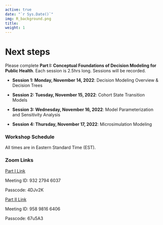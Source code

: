 ```yaml
---
active: true
date: "`r Sys.Date()`"
img: R_background.png
title: 
weight: 1
---
```


# Next steps

Please complete **Part I: Conceptual Foundations of Decision Modeling for Public Health**. Each session is 2.5hrs long. Sessions will be recorded.

- **Session 1: Monday, November 14, 2022**: Decision Modeling Overview & Decision Trees

- **Session 2: Tuesday, November 15, 2022**: Cohort State Transition Models

- **Session 3: Wednesday, November 16, 2022**: Model Parameterization and Sensitivity Analysis

- **Session 4: Thursday, November 17, 2022**: Microsimulation Modeling

### Workshop Schedule

All times are in Eastern Standard Time (EST).

### Zoom Links

[Part I Link](https://urldefense.com/v3/__https://umn.zoom.us/j/93227946037?pwd=aDRndGFZbDVUajUyb01qUWpUcjB3dz09__;!!D0zGoin7BXfl!6tckteEo3lDzr7yDHDQ94gJzZ9sneSZv3QABWkgZp66Kw58ly4uhJuUfnIIyt4iYVnohfpwGwnSmpHme4A$)

Meeting ID: 932 2794 6037

Passcode: 4DJv2K

[Part II Link](https://urldefense.com/v3/__https://www.google.com/url?q=https:**Aumn.zoom.us*j*95898166406*pwd*3DNEY5ZnRMS25jaUdWN3hqZUU4aUNjQT09&sa=D&source=calendar&ust=1664910734747163&usg=AOvVaw2H45bsRrjcQPWFQiBVzIXR__;Ly8vLz8l!!D0zGoin7BXfl!6tckteEo3lDzr7yDHDQ94gJzZ9sneSZv3QABWkgZp66Kw58ly4uhJuUfnIIyt4iYVnohfpwGwnTMJ1zWaA$)

Meeting ID: 958 9816 6406

Passcode: 67u5A3










